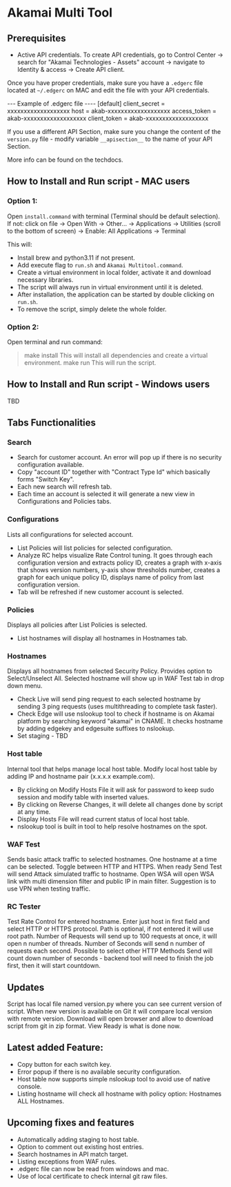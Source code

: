 # Akamai Multi Tool

## Prerequisites 
* Active API credentials. To create API credentials, go to Control Center -> search for "Akamai Technologies - Assets" account -> navigate to Identity & access -> Create API client.

Once you have proper credentials, make sure you have a `.edgerc` file located at `~/.edgerc` on MAC and edit the file with your API credentials.

--- Example of .edgerc file ----
[default]
client_secret = xxxxxxxxxxxxxxxxxxx
host = akab-xxxxxxxxxxxxxxxxxxx
access_token = akab-xxxxxxxxxxxxxxxxxxx
client_token = akab-xxxxxxxxxxxxxxxxxxx

If you use a different API Section, make sure you change the content of the `version.py` file - modify variable `__apisection__` to the name of your API Section.

More info can be found on the techdocs.

## How to Install and Run script - MAC users 
### Option 1:
Open `install.command` with terminal (Terminal should be default selection). If not: click on file -> Open With -> Other… -> Applications -> Utilities (scroll to the bottom of screen) -> Enable: All Applications -> Terminal

This will:
- Install brew and python3.11 if not present.
- Add execute flag to `run.sh` and `Akamai Multitool.command`.
- Create a virtual environment in local folder, activate it and download necessary libraries.
- The script will always run in virtual environment until it is deleted.
- After installation, the application can be started by double clicking on `run.sh`.
- To remove the script, simply delete the whole folder.

### Option 2:
Open terminal and run command:  
> make install
This will install all dependencies and create a virtual environment.
> make run
This will run the script.

## How to Install and Run script - Windows users 
TBD

## Tabs Functionalities 
### Search
* Search for customer account. An error will pop up if there is no security configuration available.
* Copy "account ID" together with "Contract Type Id" which basically forms "Switch Key".
* Each new search will refresh tab.
* Each time an account is selected it will generate a new view in Configurations and Policies tabs.

### Configurations
Lists all configurations for selected account.
* List Policies will list policies for selected configuration.
* Analyze RC helps visualize Rate Control tuning. It goes through each configuration version and extracts policy ID, creates a graph with x-axis that shows version numbers, y-axis show thresholds number, creates a graph for each unique policy ID, displays name of policy from last configuration version.
* Tab will be refreshed if new customer account is selected.

### Policies
Displays all policies after List Policies is selected.
* List hostnames will display all hostnames in Hostnames tab.

### Hostnames
Displays all hostnames from selected Security Policy. Provides option to Select/Unselect All. Selected hostname will show up in WAF Test tab in drop down menu.
* Check Live will send ping request to each selected hostname by sending 3 ping requests (uses multithreading to complete task faster).
* Check Edge will use nslookup tool to check if hostname is on Akamai platform by searching keyword "akamai" in CNAME. It checks hostname by adding edgekey and edgesuite suffixes to nslookup.
* Set staging - TBD

### Host table 
Internal tool that helps manage local host table. Modify local host table by adding IP and hostname pair (x.x.x.x example.com).
* By clicking on Modify Hosts File it will ask for password to keep sudo session and modify table with inserted values.
* By clicking on Reverse Changes, it will delete all changes done by script at any time.
* Display Hosts File will read current status of local host table.
* nslookup tool is built in tool to help resolve hostnames on the spot. 

### WAF Test 
Sends basic attack traffic to selected hostnames. One hostname at a time can be selected. Toggle between HTTP and HTTPS. When ready Send Test will send Attack simulated traffic to hostname. Open WSA will open WSA link with multi dimension filter and public IP in main filter. Suggestion is to use VPN when testing traffic.

### RC Tester 
Test Rate Control for entered hostname. Enter just host in first field and select HTTP or HTTPS protocol. Path is optional, if not entered it will use root path. Number of Requests will send up to 100 requests at once, it will open n number of threads. Number of Seconds will send n number of requests each second. Possible to select other HTTP Methods Send will count down number of seconds - backend tool will need to finish the job first, then it will start countdown.

## Updates 
Script has local file named version.py where you can see current version of script. When new version is available on Git it will compare local version with remote version. Download will open browser and allow to download script from git in zip format. View Ready is what is done now.

## Latest added Feature:
- Copy button for each switch key.
- Error popup if there is no available security configuration.
- Host table now supports simple nslookup tool to avoid use of native console.
- Listing hostname will check all hostname with policy option: Hostnames ALL Hostnames.

## Upcoming fixes and features 
- Automatically adding staging to host table.
- Option to comment out existing host entries.
- Search hostnames in API match target.
- Listing exceptions from WAF rules.
- .edgerc file can now be read from windows and mac.
- Use of local certificate to check internal git raw files.
